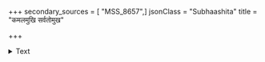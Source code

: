 +++
secondary_sources = [ "MSS_8657",]
jsonClass = "Subhaashita"
title = "कमलमुखि सर्वतोमुख"

+++

<details><summary>Text</summary>

कमलमुखि सर्वतोमुख- निवारणं विदधदेव भूषयति।  
रोधोरुद्धस्वरसास् तरङ्गिणीस् तरलनयनाश्च॥
</details>

